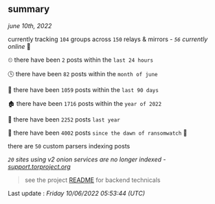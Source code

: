 
## summary
_june 10th, 2022_

currently tracking `104` groups across `150` relays & mirrors - _`56` currently online_ 📡

⏲ there have been `2` posts within the `last 24 hours`

🕓 there have been `82` posts within the `month of june`

📅 there have been `1059` posts within the `last 90 days`

🏚 there have been `1716` posts within the `year of 2022`

🚀 there have been `2252` posts `last year`

🦕 there have been `4002` posts `since the dawn of ransomwatch` 🐣

there are `50` custom parsers indexing posts

_`20` sites using v2 onion services are no longer indexed - [support.torproject.org](https://support.torproject.org/onionservices/v2-deprecation/)_

> see the project [README](https://github.com/jmousqueton/ransomwatch#readme) for backend technicals



Last update : _Friday 10/06/2022 05:53:44 (UTC)_


